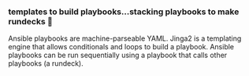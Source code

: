 ### templates to build playbooks...stacking playbooks to make rundecks 👋

Ansible playbooks are machine-parseable YAML.  Jinga2 is a templating engine that allows conditionals and loops to build a playbook.
Ansible playbooks can be run sequentially using a playbook that calls other playbooks (a rundeck).

<!--
**sdncoder/sdncoder** is a ✨ _special_ ✨ repository because its `README.md` (this file) appears on your GitHub profile.

are some ideas to get you started:

- 🔭 I’m currently working on ...
- 🌱 I’m currently learning ...
- 👯 I’m looking to collaborate on ...
- 🤔 I’m looking for help with ...
- 💬 Ask me about ...
- 📫 How to reach me: ...
- 😄 Pronouns: ...
- ⚡ Fun fact: ...
-->
